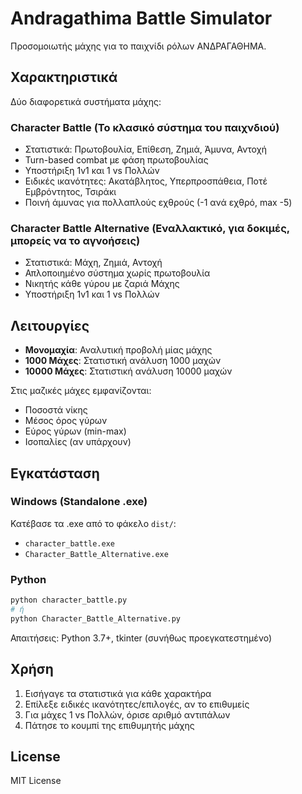 # Andragathima Battle Simulator

Προσομοιωτής μάχης για το παιχνίδι ρόλων ΑΝΔΡΑΓΑΘΗΜΑ.

## Χαρακτηριστικά

Δύο διαφορετικά συστήματα μάχης:

### Character Battle (Το κλασικό σύστημα του παιχνδιού)
- Στατιστικά: Πρωτοβουλία, Επίθεση, Ζημιά, Άμυνα, Αντοχή
- Turn-based combat με φάση πρωτοβουλίας
- Υποστήριξη 1v1 και 1 vs Πολλών
- Ειδικές ικανότητες: Ακατάβλητος, Υπερπροσπάθεια, Ποτέ Εμβρόντητος, Τσιράκι
- Ποινή άμυνας για πολλαπλούς εχθρούς (-1 ανά εχθρό, max -5)

### Character Battle Alternative (Εναλλακτικό, για δοκιμές, μπορείς να το αγνοήσεις)
- Στατιστικά: Μάχη, Ζημιά, Αντοχή
- Απλοποιημένο σύστημα χωρίς πρωτοβουλία
- Νικητής κάθε γύρου με ζαριά Μάχης
- Υποστήριξη 1v1 και 1 vs Πολλών

## Λειτουργίες

- **Μονομαχία**: Αναλυτική προβολή μίας μάχης
- **1000 Μάχες**: Στατιστική ανάλυση 1000 μαχών
- **10000 Μάχες**: Στατιστική ανάλυση 10000 μαχών

Στις μαζικές μάχες εμφανίζονται:
- Ποσοστά νίκης
- Μέσος όρος γύρων
- Εύρος γύρων (min-max)
- Ισοπαλίες (αν υπάρχουν)

## Εγκατάσταση

### Windows (Standalone .exe)
Κατέβασε τα .exe από το φάκελο `dist/`:
- `character_battle.exe`
- `Character_Battle_Alternative.exe`

### Python
```bash
python character_battle.py
# ή
python Character_Battle_Alternative.py
```

Απαιτήσεις: Python 3.7+, tkinter (συνήθως προεγκατεστημένο)

## Χρήση

1. Εισήγαγε τα στατιστικά για κάθε χαρακτήρα
2. Επίλεξε ειδικές ικανότητες/επιλογές, αν το επιθυμείς
3. Για μάχες 1 vs Πολλών, όρισε αριθμό αντιπάλων
4. Πάτησε το κουμπί της επιθυμητής μάχης

## License

MIT License
